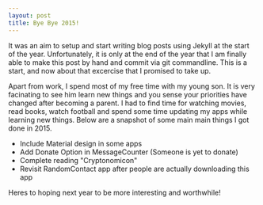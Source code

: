 ```yaml
---
layout: post
title: Bye Bye 2015!
---
```


It was an aim to setup and start writing blog posts using Jekyll at the start of the year. Unfortunately, it is only at the end of the year that I am finally able to make this post by hand and commit via git commandline. This is a start, and now about that excercise that I promised to take up.

Apart from work, I spend most of my free time with my young son. It is very facinating to see him learn new things and you sense your priorities have changed after becoming a parent.
I had to find time for watching movies, read books, watch football and spend some time updating my apps while learning new things. Below are a snapshot of some main main things I got done in 2015.

* Include Material design in some apps
* Add Donate Option in MessageCounter (Someone is yet to donate)
* Complete reading "Cryptonomicon"
* Revisit RandomContact app after people are actually downloading this app

Heres to hoping next year to be more interesting and worthwhile!